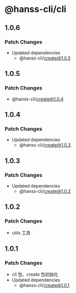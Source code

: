 # @hanss-cli/cli

## 1.0.6

### Patch Changes

- Updated dependencies
  - @hanss-cli/create@1.0.5

## 1.0.5

### Patch Changes

- @hanss-cli/create@1.0.4

## 1.0.4

### Patch Changes

- Updated dependencies
  - @hanss-cli/create@1.0.3

## 1.0.3

### Patch Changes

- Updated dependencies
  - @hanss-cli/create@1.0.2

## 1.0.2

### Patch Changes

- utils 工具

## 1.0.1

### Patch Changes

- cli 包、create 包初始化
- Updated dependencies
  - @hanss-cli/create@1.0.1
